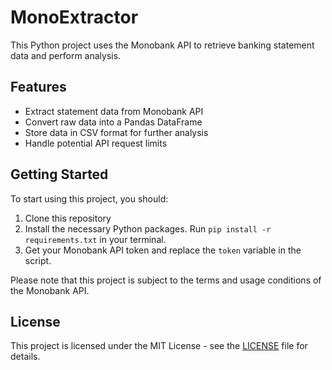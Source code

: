 # MonoExtractor
This Python project uses the Monobank API to retrieve banking statement data and perform analysis.




## Features
- Extract statement data from Monobank API
- Convert raw data into a Pandas DataFrame
- Store data in CSV format for further analysis
- Handle potential API request limits

## Getting Started
To start using this project, you should:
1. Clone this repository
2. Install the necessary Python packages. Run `pip install -r requirements.txt` in your terminal.
3. Get your Monobank API token and replace the `token` variable in the script.

Please note that this project is subject to the terms and usage conditions of the Monobank API.

## License
This project is licensed under the MIT License - see the [LICENSE](LICENSE) file for details.

